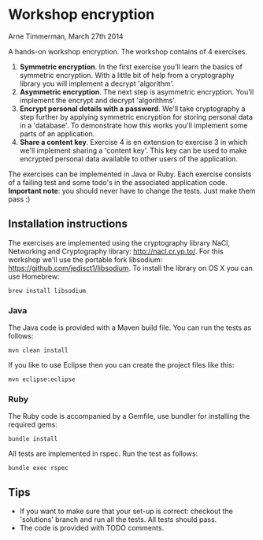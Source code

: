 # Workshop encryption
Arne Timmerman, March 27th 2014

A hands-on workshop encryption. The workshop contains of 4 exercises.

1. **Symmetric encryption**. In the first exercise you'll learn the basics of symmetric encryption. With a little bit of help from a cryptography library you will implement a decrypt 'algorithm'.
2. **Asymmetric encryption**. The next step is asymmetric encryption. You'll implement the encrypt and decrypt 'algorithms'.
3. **Encrypt personal details with a password**. We'll take cryptography a step further by applying symmetric encryption for storing personal data in a 'database'. To demonstrate how this works you'll implement some parts of an application.
4. **Share a content key**. Exercise 4 is en extension to exercise 3 in which we'll implement sharing a 'content key'. This key can be used to make encrypted personal data available to other users of the application.

The exercises can be implemented in Java or Ruby. Each exercise consists of a failing test and some todo's in the associated application code. **Important note**: you should never have to change the tests. Just make them pass :)


## Installation instructions

The exercises are implemented using the cryptography library NaCl, Networking and Cryptography library: http://nacl.cr.yp.to/. For this workshop we'll use the portable fork libsodium: https://github.com/jedisct1/libsodium. To install the library on OS X you can use Homebrew:

    brew install libsodium

### Java

The Java code is provided with a Maven build file. You can run the tests as follows:

    mvn clean install

If you like to use Eclipse then you can create the project files like this:

    mvn eclipse:eclipse

### Ruby

The Ruby code is accompanied by a Gemfile, use bundler for installing the required gems:

    bundle install

All tests are implemented in rspec. Run the test as follows:

    bundle exec rspec


## Tips

* If you want to make sure that your set-up is correct: checkout the 'solutions' branch and run all the tests. All tests should pass.
* The code is provided with TODO comments.